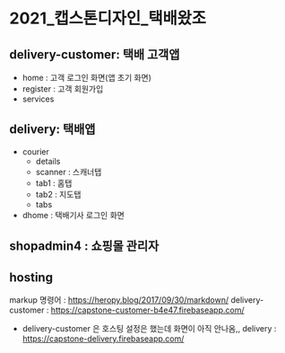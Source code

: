 # 2021_캡스톤디자인_택배왔조

delivery-customer: 택배 고객앱
---
- home : 고객 로그인 화면(앱 초기 화면)
- register : 고객 회원가입
- services

delivery: 택배앱
---
- courier
	- details 
	- scanner : 스캐너탭
	- tab1 : 홈탭
	- tab2 : 지도탭
	- tabs
- dhome : 택배기사 로그인 화면


shopadmin4 : 쇼핑몰 관리자
---

hosting
---
markup 명령어 : https://heropy.blog/2017/09/30/markdown/
delivery-customer : https://capstone-customer-b4e47.firebaseapp.com/ 
* delivery-customer 은 호스팅 설정은 했는데 화면이 아직 안나옴,,
delivery : https://capstone-delivery.firebaseapp.com/ 